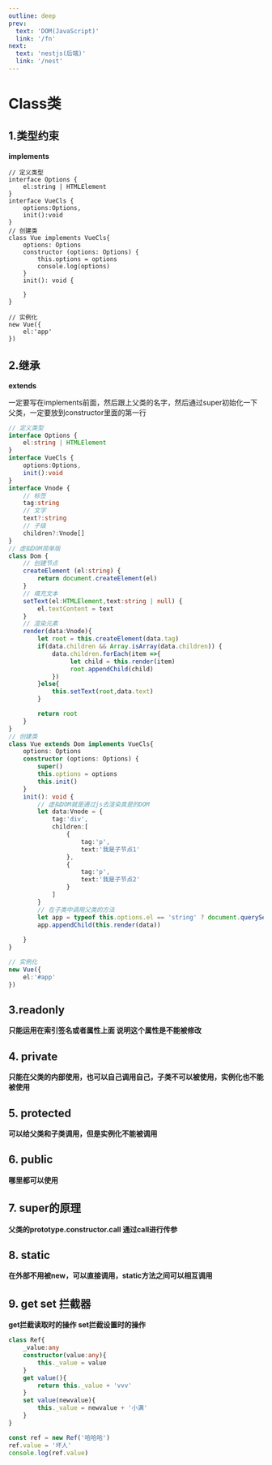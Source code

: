 ```yaml
---
outline: deep
prev:
  text: 'DOM(JavaScript)'
  link: '/fn'
next:
  text: 'nestjs(后端)'
  link: '/nest'
---
```

# Class类

## 1.类型约束 
**implements**

```ts{4}
// 定义类型
interface Options {
    el:string | HTMLElement
}
interface VueCls {
    options:Options,
    init():void
}
// 创建类
class Vue implements VueCls{
    options: Options
    constructor (options: Options) {
        this.options = options
        console.log(options)
    }
    init(): void {
        
    }
}

// 实例化
new Vue({
    el:'app'
})

```

## 2.继承 ##
**extends**

一定要写在implements前面，然后跟上父类的名字，然后通过super初始化一下父类，一定要放到constructor里面的第一行

```ts
// 定义类型
interface Options {
    el:string | HTMLElement
}
interface VueCls {
    options:Options,
    init():void
}
interface Vnode {
    // 标签
    tag:string
    // 文字
    text?:string
    // 子级
    children?:Vnode[]
}
// 虚拟DOM简单版
class Dom {
    // 创建节点
    createElement (el:string) {
        return document.createElement(el)
    }
    // 填充文本
    setText(el:HTMLElement,text:string | null) {
        el.textContent = text
    }
    // 渲染元素
    render(data:Vnode){
        let root = this.createElement(data.tag)
        if(data.children && Array.isArray(data.children)) {
            data.children.forEach(item =>{
                 let child = this.render(item)
                 root.appendChild(child)
            })
        }else{
            this.setText(root,data.text)
        }

        return root
    }
}
// 创建类
class Vue extends Dom implements VueCls{
    options: Options
    constructor (options: Options) {
        super()
        this.options = options
        this.init()
    }
    init(): void {
        // 虚拟DOM就是通过js去渲染真是的DOM
        let data:Vnode = {
            tag:'div',
            children:[
                {
                    tag:'p',
                    text:'我是子节点1'
                },
                {
                    tag:'p',
                    text:'我是子节点2'
                }
            ]
        }
        // 在子类中调用父类的方法
        let app = typeof this.options.el == 'string' ? document.querySelector(this.options.el) : this.options.el
        app.appendChild(this.render(data))
        
    }
}

// 实例化
new Vue({
    el:'#app'
})

```
## 3.readonly ##
**只能运用在索引签名或者属性上面 说明这个属性是不能被修改**
## 4. private ##
**只能在父类的内部使用，也可以自己调用自己，子类不可以被使用，实例化也不能被使用**
## 5. protected ##
**可以给父类和子类调用，但是实例化不能被调用**
## 6. public ##
**哪里都可以使用** 
## 7. super的原理 ##
**父类的prototype.constructor.call  通过call进行传参**
## 8. static ##
**在外部不用被new，可以直接调用，static方法之间可以相互调用**
## 9. get set 拦截器 ##
**get拦截读取时的操作 set拦截设置时的操作**
```ts
class Ref{
    _value:any
    constructor(value:any){
        this._value = value
    }
    get value(){
        return this._value + 'vvv'
    }
    set value(newvalue){
        this._value = newvalue + '小满'
    }
}

const ref = new Ref('哈哈哈')
ref.value = '坏人'
console.log(ref.value)
```
